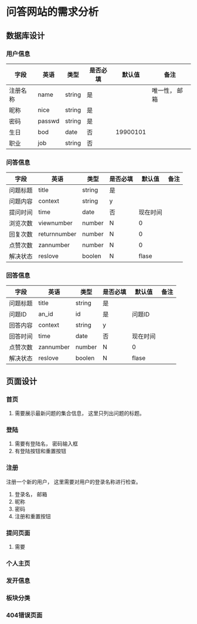 # 问答网站的需求分析




## 数据库设计

### 用户信息

| 字段 | 英语 | 类型 | 是否必填 | 默认值 | 备注|
|-----|------|-------|-------|---------|-----|
| 注册名称 | name | string | 是 | | 唯一性， 邮箱|
| 昵称 | nice | string | 是 | | |
| 密码 | passwd | string | 是 | | |
| 生日 | bod | date | 否 | 19900101 | |
| 职业 | job | string | 否 | | |



### 问答信息

| 字段 | 英语 | 类型 | 是否必填 | 默认值 | 备注|
|-----|------|-------|-------|---------|-----|
| 问题标题 | title | string | 是 | | |
| 问题内容 | context | string | y | | |
| 提问时间 | time | date | 否 | 现在时间 | |
| 浏览次数 | viewnumber | number | N | 0 | |
| 回复次数 | returnnumber | number | N | 0 | |
| 点赞次数 | zannumber | number | N | 0 | |
| 解决状态 | reslove | boolen | N | flase |  |






### 回答信息


| 字段 | 英语 | 类型 | 是否必填 | 默认值 | 备注|
|-----|------|-------|-------|---------|-----|
| 问题标题 | title | string | 是 | | |
| 问题ID | an_id | id | 是 | 问题ID | |
| 回答内容 | context | string | y | | |
| 回答时间 | time | date | 否 | 现在时间 | |
| 点赞次数 | zannumber | number | N | 0 | |
| 解决状态 | reslove | boolen | N | flase |  |








## 页面设计

### 首页
1. 需要展示最新问题的集合信息， 这里只列出问题的标题。


### 登陆
1. 需要有登陆名， 密码输入框
1. 有登陆按钮和重置按钮


### 注册
注册一个新的用户， 这里需要对用户的登录名称进行检查。


1. 登录名， 邮箱
1. 昵称
1. 密码
1. 注册和重置按钮


### 提问页面

1. 需要

### 个人主页

### 发开信息

### 板块分类

### 404错误页面
